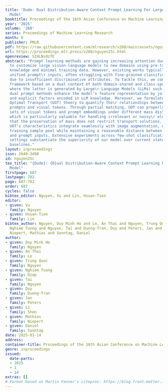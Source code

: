 ```yaml
---
title: 'Dude: Dual Distribution-Aware Context Prompt Learning For Large Vision-Language
  Model'
booktitle: Proceedings of the 16th Asian Conference on Machine Learning
year: '2025'
volume: '260'
series: Proceedings of Machine Learning Research
month: 0
publisher: PMLR
pdf: https://raw.githubusercontent.com/mlresearch/v260/main/assets/nguyen25c/nguyen25c.pdf
url: https://proceedings.mlr.press/v260/nguyen25c.html
openreview: SZ4LNs0zfE
abstract: "Prompt learning methods are gaining increasing attention due to their ability
  to customize large vision-language models to new domains using pre-trained contextual
  knowledge and minimal training data. However, existing works typically rely on optimizing
  unified prompt\r inputs, often struggling with fine-grained classification tasks
  due to insufficient discriminative attributes. To tackle this, we consider a new
  framework based on a dual context of both domain-shared and class-specific contexts,
  where the latter is generated by Large\r Language Models (LLMs) such as GPTs. Such
  dual prompt methods enhance the model’s feature representation by joining implicit
  and explicit factors encoded in LLM knowledge. Moreover, we formulate the Unbalanced
  Optimal Transport (UOT) theory to quantify the\r relationships between constructed
  prompts and visual tokens. Through partial matching, UOT can properly align discrete
  sets of visual tokens and prompt embeddings under different mass distributions,
  which is particularly valuable for handling irrelevant or noisy\r elements, ensuring
  that the preservation of mass does not restrict transport solutions. Furthermore,
  UOT’s characteristics integrate seamlessly with image augmentation, expanding the
  training sample pool while maintaining a reasonable distance between perturbed images
  and prompt inputs. Extensive experiments across few-shot classification and adapter
  settings substantiate the superiority of our model over current state-of-the-art
  baselines."
layout: inproceedings
issn: 2640-3498
id: nguyen25c
tex_title: "{Dude}: {D}ual Distribution-Aware Context Prompt Learning For Large Vision-Language
  Model"
firstpage: 687
lastpage: 702
page: 687-702
order: 687
cycles: false
bibtex_editor: Nguyen, Vu and Lin, Hsuan-Tien
editor:
- given: Vu
  family: Nguyen
- given: Hsuan-Tien
  family: Lin
bibtex_author: Nguyen, Duy Minh Ho and Le, An Thai and Nguyen, Trung Quoc and Diep,
  Nghiem Tuong and Nguyen, Tai and Duong-Tran, Duy and Peters, Jan and Shen, Li and
  Niepert, Mathias and Sonntag, Daniel
author:
- given: Duy Minh Ho
  family: Nguyen
- given: An Thai
  family: Le
- given: Trung Quoc
  family: Nguyen
- given: Nghiem Tuong
  family: Diep
- given: Tai
  family: Nguyen
- given: Duy
  family: Duong-Tran
- given: Jan
  family: Peters
- given: Li
  family: Shen
- given: Mathias
  family: Niepert
- given: Daniel
  family: Sonntag
date: 2025-01-14
address:
container-title: Proceedings of the 16th Asian Conference on Machine Learning
genre: inproceedings
issued:
  date-parts:
  - 2025
  - 1
  - 14
extras: []
# Format based on Martin Fenner's citeproc: https://blog.front-matter.io/posts/citeproc-yaml-for-bibliographies/
---
```

